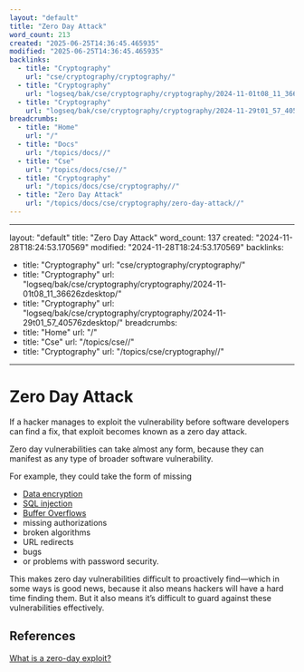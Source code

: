 ```yaml
---
layout: "default"
title: "Zero Day Attack"
word_count: 213
created: "2025-06-25T14:36:45.465935"
modified: "2025-06-25T14:36:45.465935"
backlinks:
  - title: "Cryptography"
    url: "cse/cryptography/cryptography/"
  - title: "Cryptography"
    url: "logseq/bak/cse/cryptography/cryptography/2024-11-01t08_11_36626zdesktop/"
  - title: "Cryptography"
    url: "logseq/bak/cse/cryptography/cryptography/2024-11-29t01_57_40576zdesktop/"
breadcrumbs:
  - title: "Home"
    url: "/"
  - title: "Docs"
    url: "/topics/docs//"
  - title: "Cse"
    url: "/topics/docs/cse//"
  - title: "Cryptography"
    url: "/topics/docs/cse/cryptography//"
  - title: "Zero Day Attack"
    url: "/topics/docs/cse/cryptography/zero-day-attack//"
---
```

---
layout: "default"
title: "Zero Day Attack"
word_count: 137
created: "2024-11-28T18:24:53.170569"
modified: "2024-11-28T18:24:53.170569"
backlinks:
  - title: "Cryptography"
    url: "cse/cryptography/cryptography/"
  - title: "Cryptography"
    url: "logseq/bak/cse/cryptography/cryptography/2024-11-01t08_11_36626zdesktop/"
  - title: "Cryptography"
    url: "logseq/bak/cse/cryptography/cryptography/2024-11-29t01_57_40576zdesktop/"
breadcrumbs:
  - title: "Home"
    url: "/"
  - title: "Cse"
    url: "/topics/cse//"
  - title: "Cryptography"
    url: "/topics/cse/cryptography//"
---
# Zero Day Attack


If a hacker manages to exploit the vulnerability before software developers can find a fix, that exploit becomes known as a zero day attack.

Zero day vulnerabilities can take almost any form, because they can manifest as
any type of broader software vulnerability.

For example, they could take the form of missing
- [Data encryption](cse/cryptography/data-encryption/)
- [SQL injection](sql-injection/)
- [Buffer Overflows](cse/cryptography/buffer-overflows/)
- missing authorizations
- broken algorithms
- URL redirects
- bugs
- or problems with password security.

This makes zero day vulnerabilities difficult to proactively find—which in some ways is good news, because it also means hackers will have a hard time finding them. But it also means it’s difficult to guard against these vulnerabilities effectively.


## References
[What is a zero-day exploit?](https://www.trellix.com/en-us/security-awareness/cybersecurity/what-is-a-zero-day-exploit.html)
